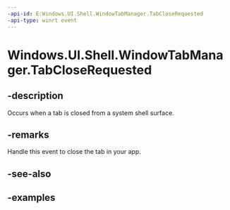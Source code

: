 ```yaml
---
-api-id: E:Windows.UI.Shell.WindowTabManager.TabCloseRequested
-api-type: winrt event
---
```


# Windows.UI.Shell.WindowTabManager.TabCloseRequested

<!--
public event Windows.Foundation.TypedEventHandler<Windows.UI.Shell.WindowTabManager,Windows.UI.Shell.WindowTabCloseRequestedEventArgs> TabCloseRequested;
-->

## -description

Occurs when a tab is closed from a system shell surface.

## -remarks

Handle this event to close the tab in your app.

## -see-also

## -examples
